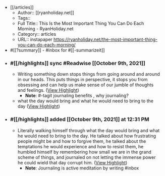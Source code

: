 - [[/articles]]
    - Author:: [[ryanholiday.net]]
    - Tags::
    - Full Title:: This Is the Most Important Thing You Can Do Each Morning - RyanHoliday.net
    - Category:: articles
    - URL:: instapaper https://ryanholiday.net/the-most-important-thing-you-can-do-each-morning/
- #[[?summary]] - #inbox for #[[-summarizeit]]
- ### #[[/highlights]] sync #Readwise [[October 9th, 2021]]
    - Writing something down stops things from ­going around and around in our heads. This puts things in perspective, it stops you from obsessing and can help us make sense of our jumble of thoughts and feelings. ([View Highlight](https://instapaper.com/read/1446509456/17668070))
        - **Note**: #-tagit journaling benefits , why journaling?
    - what the day would bring and what he would need to bring to the day ([View Highlight](https://instapaper.com/read/1446509456/17668080))
- ### #[[/highlights]] added [[October 9th, 2021]] at 12:31 PM
    - Literally walking himself through what the day would bring and what he would need to bring to the day. He talked about how frustrating people might be and how to forgive them, he talked about the temptations he would experience and how to resist them, he humbled himself by remembering how small we are in the grand scheme of things, and journaled on not letting the immense power he could wield that day corrupt him. ([View Highlight](https://instapaper.com/read/1446509456/17671977))
        - **Note**: Journaling is active meditation by writing #inbox
